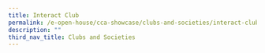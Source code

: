 ```yaml
---
title: Interact Club
permalink: /e-open-house/cca-showcase/clubs-and-societies/interact-club/
description: ""
third_nav_title: Clubs and Societies
---
```

